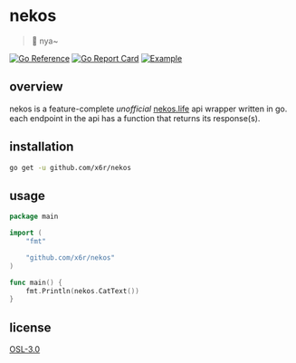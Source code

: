 # nekos

> 🐾 nya~

[![Go Reference](https://pkg.go.dev/badge/github.com/x6r/nekos.svg)](https://pkg.go.dev/github.com/x6r/nekos)
[![Go Report Card](https://goreportcard.com/badge/github.com/x6r/nekos)](https://goreportcard.com/report/github.com/x6r/nekos)
[![Example](https://img.shields.io/badge/Example-__example%2F-C14DAA?style=flat)](https://github.com/x6r/nekos/blob/master/_example/main.go)

## overview

nekos is a feature-complete _unofficial_ [nekos.life](https://nekos.life/) api wrapper written in go. each endpoint in the api has a function that returns its response(s).

## installation

```sh
go get -u github.com/x6r/nekos
```

## usage

```go
package main

import (
	"fmt"

	"github.com/x6r/nekos"
)

func main() {
	fmt.Println(nekos.CatText())
}
```

## license

[OSL-3.0](https://github.com/x6r/nekos/blob/master/LICENSE)
